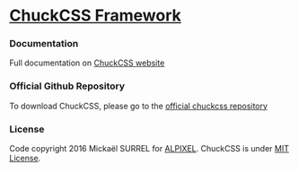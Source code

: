 # [ChuckCSS Framework](http://chuckcss.io/)


### Documentation
Full documentation on [ChuckCSS website]


### Official Github Repository
To download ChuckCSS, please go to the [official chuckcss repository]


### License
Code copyright 2016 Mickaël SURREL for [ALPIXEL].
ChuckCSS is under [MIT License].



[official chuckcss repository]: <https://github.com/alpixel/ChuckCSS>
[MIT License]: <https://opensource.org/licenses/MIT>
[ChuckCSS website]: <http://chuckcss.io/>
[ALPIXEL]: <https://github.com/alpixel>
